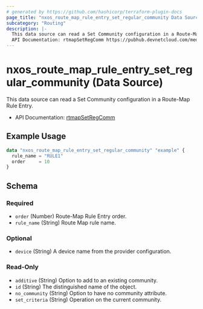 ```yaml
---
# generated by https://github.com/hashicorp/terraform-plugin-docs
page_title: "nxos_route_map_rule_entry_set_regular_community Data Source - terraform-provider-nxos"
subcategory: "Routing"
description: |-
  This data source can read a Set Community configuration in a Route-Map Rule Entry.
  API Documentation: rtmapSetRegComm https://pubhub.devnetcloud.com/media/dme-docs-10-2-2/docs/Routing%20and%20Forwarding/rtmap:SetRegComm/
---
```


# nxos_route_map_rule_entry_set_regular_community (Data Source)

This data source can read a Set Community configuration in a Route-Map Rule Entry.

- API Documentation: [rtmapSetRegComm](https://pubhub.devnetcloud.com/media/dme-docs-10-2-2/docs/Routing%20and%20Forwarding/rtmap:SetRegComm/)

## Example Usage

```terraform
data "nxos_route_map_rule_entry_set_regular_community" "example" {
  rule_name = "RULE1"
  order     = 10
}
```

<!-- schema generated by tfplugindocs -->
## Schema

### Required

- `order` (Number) Route-Map Rule Entry order.
- `rule_name` (String) Route Map rule name.

### Optional

- `device` (String) A device name from the provider configuration.

### Read-Only

- `additive` (String) Option to add to an existing community.
- `id` (String) The distinguished name of the object.
- `no_community` (String) Option to have no community attribute.
- `set_criteria` (String) Operation on the current community.
